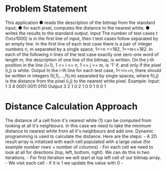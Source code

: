 # Problem Statement

This application
● reads the description of the bitmap from the standard input;
● for each pixel, computes the distance to the nearest white;
● writes the results to the standard output.
Input
The number of test cases t (1≤t≤1000) is in the first line of input, then t test cases follow
separated by an empty line. In the first line of each test case there is a pair of integer numbers
n, m separated by a single space, 1<=n <=182, 1<=m<=182. In each of the following n lines of
the test case exactly one zero-one word of length m, the description of one line of the bitmap, is
written. On the j-th position in the line (i+1), 1 <= i <= n, 1 <= j <= m, is '1' if, and only if the pixel
(i,j) is white.
Output
In the i-th line for each test case, 1<=i<=n, there should be written m integers f(i,1),...,f(i,m)
separated by single spaces, where f(i,j) is the distance from the pixel (i,j) to the nearest white
pixel. Example:
Input:
1
3 4
0001
0011
0110
Output
3 2 1 0
2 1 0 0
1 0 0 1


# Distance Calculation Approach
The distance of a cell from it's nearest white (1) can be computed from looking at all it's neighbours. In this case we need to take the minimum distance to nearest white from all it's neighbours and add one. Dynamic programming is used to calculate the distance. Here are the steps:
	- A 2D result array is initalized with each cell populated with a large value (for example number rows + number of 	columns) 
	- For each cell we need to look at all for directions (top, left, bottom, right). We can do this in two iterations.
    - For first iteration we will start at top left cell of our bitmap array.
        - We visit each cell
        - if it is 1 we update the value with 0
        - 